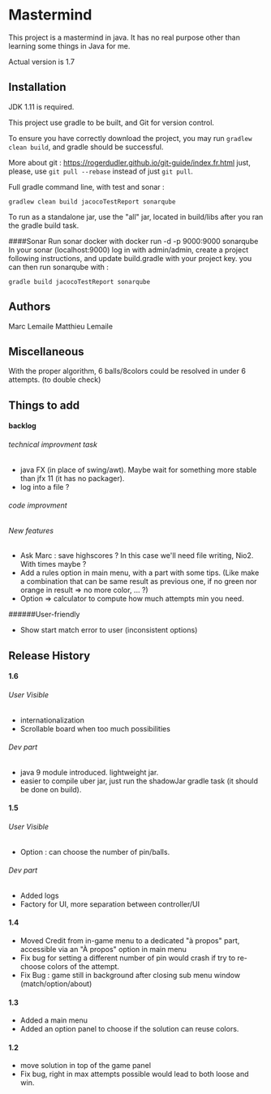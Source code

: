 # Mastermind

This project is a mastermind in java. It has no real purpose other than learning some things in Java for me.

Actual version is 1.7

## Installation

JDK 1.11 is required.

This project use gradle to be built, and Git for version control.

To ensure you have correctly download the project,
you may run `gradlew clean build`,
and gradle should be successful.

More about git :
https://rogerdudler.github.io/git-guide/index.fr.html
just, please, use `git pull --rebase` instead of just `git pull`.

Full gradle command line, with test and sonar :
``` shell script
gradlew clean build jacocoTestReport sonarqube
```

To run as a standalone jar, use the "all" jar, located in build/libs after you ran the gradle build task.

####Sonar
Run sonar docker with docker run -d -p 9000:9000 sonarqube
In your sonar (localhost:9000) log in with admin/admin,
create a project following instructions,
and update build.gradle with your project key.
you can then run sonarqube with :
```shell script
gradle build jacocoTestReport sonarqube
``` 


## Authors

Marc Lemaile
Matthieu Lemaile

## Miscellaneous

With the proper algorithm, 6 balls/8colors could be resolved in under 6 attempts. (to double check)

## Things to add


#### backlog
###### technical improvment task
* java FX (in place of swing/awt). Maybe wait for something more stable than jfx 11 (it has no packager).
* log into a file ?

###### code improvment

###### New features
* Ask Marc : save highscores ? In this case we'll need file writing, Nio2. With times maybe ?
* Add a rules option in main menu, with a part with some tips. (Like make a combination that can be same result as previous one, if no green nor orange in result => no more color, ... ?)
* Option => calculator to compute how much attempts min you need.

######User-friendly
* Show start match error to user (inconsistent options)

## Release History

#### 1.6
###### User Visible
* internationalization
* Scrollable board when too much possibilities

###### Dev part
* java 9 module introduced. lightweight jar.
* easier to compile uber jar, just run the shadowJar gradle task (it should be done on build).

#### 1.5
###### User Visible
* Option : can choose the number of pin/balls.
###### Dev part
* Added logs
* Factory for UI, more separation between controller/UI

#### 1.4
* Moved Credit from in-game menu to a dedicated "à propos" part, accessible via an "À propos" option in main menu
* Fix bug for setting a different number of pin would crash if try to re-choose colors of the attempt.
* Fix Bug : game still in background after closing sub menu window (match/option/about)

#### 1.3
* Added a main menu
* Added an option panel to choose if the solution can reuse colors.

#### 1.2
* move solution in top of the game panel
* Fix bug, right in max attempts possible would lead to both loose and win.